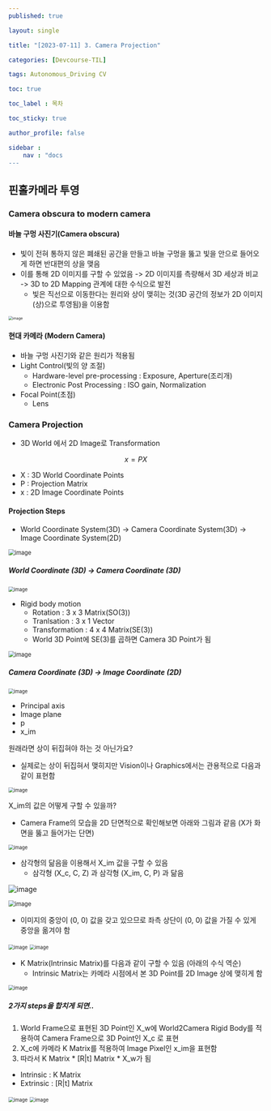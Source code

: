 ```yaml
---
published: true

layout: single

title: "[2023-07-11] 3. Camera Projection"

categories: [Devcourse-TIL]

tags: Autonomous_Driving CV

toc: true

toc_label : 목차

toc_sticky: true

author_profile: false

sidebar :
    nav : "docs
---
```


## 핀홀카메라 투영



### Camera obscura to modern camera



#### 바늘 구멍 사진기(Camera obscura)

- 빛이 전혀 통하지 않은 폐쇄된 공간을 만들고 바늘 구멍을 뚫고 빛을 안으로 들어오게 하면 반대편의 상을 맺음
- 이를 통해 2D 이미지를 구할 수 있었음 -> 2D 이미지를 측량해서 3D 세상과 비교 -> 3D to 2D Mapping 관계에 대한 수식으로 발전
  - 빛은 직선으로 이동한다는 원리와 상이 맺히는 것(3D 공간의 정보가 2D 이미지(상)으로 투영됨)을 이용함

<img src="https://github.com/shpark98/Projects/assets/116723552/3d3477da-da04-465a-b0d0-0c65dbda6c57" alt="image" style="zoom:50%;" />

#### 현대 카메라 (Modern Camera)

- 바늘 구멍 사진기와 같은 원리가 적용됨
- Light Control(빛의 양 조절)
  - Hardware-level pre-processing : Exposure, Aperture(조리개)
  - Electronic Post Processing : ISO gain, Normalization
- Focal Point(초점)
  - Lens      



### Camera Projection

- 3D World 에서 2D Image로 Transformation 

$$
x = PX
$$

- X  : 3D World Coordinate Points
- P : Projection Matrix
- x : 2D Image Coordinate Points



#### Projection Steps

- World Coordinate System(3D) -> Camera Coordinate System(3D) -> Image Coordinate System(2D)

<img src="https://github.com/shpark98/Projects/assets/116723552/ac2d832a-c109-4f34-a0f4-193f8bbccb64" alt="image" style="zoom: 80%;" />



##### World Coordinate (3D) -> Camera Coordinate (3D)

<img src="https://github.com/shpark98/Projects/assets/116723552/2bfb8ede-f5fd-426d-8b8d-206a4b04aa8d" alt="image" style="zoom:67%;" />

- Rigid body motion
  - Rotation : 3 x 3 Matrix(SO(3))
  - Tranlsation : 3 x 1 Vector
  - Transformation : 4 x 4 Matrix(SE(3))
  - World 3D Point에 SE(3)를 곱하면 Camera 3D Point가 됨

<img src="https://github.com/shpark98/Projects/assets/116723552/5c906c07-4707-477f-a9f9-8d1ace23326f" alt="image" style="zoom: 80%;" />



##### Camera Coordinate (3D) -> Image Coordinate (2D)

<img src="https://github.com/shpark98/Projects/assets/116723552/4f41ea49-f415-4412-8e40-b93c7153482e" alt="image" style="zoom:67%;" />

- Principal axis
- Image plane
- p
- x_im



원래라면 상이 뒤집혀야 하는 것 아닌가요?

- 실제로는 상이 뒤집혀서 맺히지만 Vision이나 Graphics에서는 관용적으로 다음과 같이 표현함

<img src="https://github.com/shpark98/Projects/assets/116723552/97b0c720-2b67-4336-9221-4ff23dae9acb" alt="image" style="zoom:67%;" />



X_im의 값은 어떻게 구할 수 있을까?

- Camera Frame의 모습을 2D 단면적으로 확인해보면 아래와 그림과 같음 (X가 화면을 뚫고 들어가는 단면)

<img src="https://github.com/shpark98/Projects/assets/116723552/064c1867-0eca-438b-9bc6-49081ccf9098" alt="image" style="zoom:67%;" />

- 삼각형의 닮음을 이용해서 X_im 값을 구할 수 있음
  - 삼각형 (X_c, C, Z) 과 삼각형 (X_im, C, P) 과 닮음

![image](https://github.com/shpark98/Projects/assets/116723552/3f3863e8-cdd9-46f3-a178-09a749071641)

<img src="https://github.com/shpark98/Projects/assets/116723552/72a57bbf-495b-46a6-9439-f7b1c86c2472" alt="image" style="zoom: 80%;" />

- 이미지의 중앙이 (0, 0) 값을 갖고 있으므로 좌측 상단이 (0, 0) 값을 가질 수 있게 중앙을 옮겨야 함

<img src="https://github.com/shpark98/Projects/assets/116723552/393473d8-163c-4e51-b1c8-22eff4456e4e" alt="image" style="zoom:67%;" />

<img src="https://github.com/shpark98/Projects/assets/116723552/3122ef35-68cb-4b37-90a0-31b75199e187" alt="image" style="zoom:67%;" />

- K Matrix(Intrinsic Matrix)를 다음과 같이 구할 수 있음 (아래의 수식 역순)
  - Intrinsic Matrix는 카메라 시점에서 본 3D Point를 2D Image 상에 맺히게 함

<img src="https://github.com/shpark98/Projects/assets/116723552/a64555ed-6d07-4590-9928-ac031dcf296b" alt="image" style="zoom:67%;" />



##### 2가지 steps을 합치게 되면..

1. World Frame으로 표현된 3D Point인 X_w에 World2Camera Rigid Body를 적용하여 Camera Frame으로 3D Point인 X_c 로 표현
2. X_c에 카메라 K Matrix를 적용하여 Image Pixel인 x_im을 표현함
3. 따라서 K Matrix * [R|t] Matrix * X_w가 됨

- Intrinsic : K Matrix
- Extrinsic : [R|t] Matrix

<img src="https://github.com/shpark98/Projects/assets/116723552/7eece34d-7548-4faf-b199-29b62fbb29fc" alt="image" style="zoom:67%;" />

<img src="https://github.com/shpark98/Projects/assets/116723552/2faffe93-1c77-49cd-93e4-04d62a359701" alt="image" style="zoom: 67%;" />
